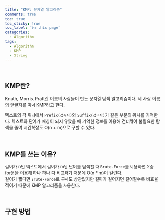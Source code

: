 ```yaml
---
title: "KMP: 문자열 알고리즘"
comments: true
toc: true
toc_sticky: true
toc_label: "On this page"
categories:
  - Algorithm
tags:
  - Algorithm
  - KMP
  - String
---
```


<br>

## KMP란?
Knuth, Morris, Pratt란 이름의 사람들이 만든 문자열 탐색 알고리즘이다. 세 사람 이름의 앞글자를 따서 KMP라고 한다.  

텍스트의 각 위치에서 `Prefix(접두사)`와 `Suffix(접미사)`가 같은 부분의 위치를 기억한다. 텍스트와 단어가 매칭이 되지 않았을 때 기억한 정보를 이용해 건너뛰어 불필요한 탐색을 줄여 시간복잡도 O(n + m)으로 구할 수 있다.  

<br>

## KMP를 쓰는 이유?
길이가 n인 텍스트에서 길이가 m인 단어를 탐색할 때 `Brute-Force`를 이용하면 2중 for문을 이용해 하나 하나 다 비교하기 때문에 O(n * m)이 걸린다.  
길이가 짧다면 `Brute-Force`로 구해도 상관없지만 길이가 길어지면 길어질수록 비효율적이기 때문에 KMP 알고리즘을 사용한다.  

<br>

## 구현 방법
